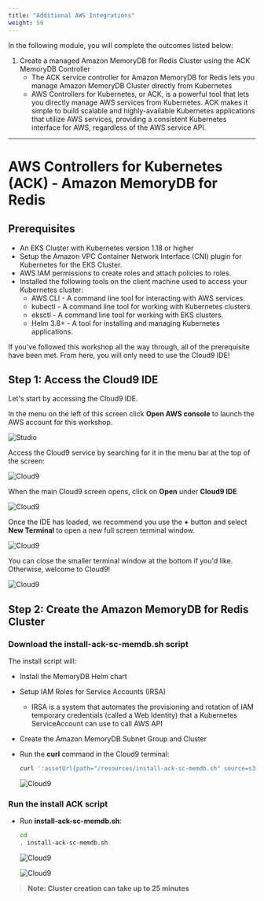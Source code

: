 ```yaml
---
title: "Additional AWS Integrations"
weight: 50
---
```

In the following module, you will complete the outcomes listed below:

1. Create a managed Amazon MemoryDB for Redis Cluster using the ACK MemoryDB Controller
    * The ACK service controller for Amazon MemoryDB for Redis lets you manage Amazon MemoryDB Cluster directly from Kubernetes
    * AWS Controllers for Kubernetes, or ACK, is a powerful tool that lets you directly manage AWS services from Kubernetes. ACK makes it simple to build scalable and highly-available Kubernetes applications that utilize AWS services, providing a consistent Kubernetes interface for AWS, regardless of the AWS service API.

---


# AWS Controllers for Kubernetes (ACK) - Amazon MemoryDB for Redis

## Prerequisites

* An EKS Cluster with Kubernetes version 1.18 or higher
* Setup the Amazon VPC Container Network Interface (CNI) plugin for Kubernetes for the EKS Cluster.
* AWS IAM permissions to create roles and attach policies to roles.
* Installed the following tools on the client machine used to access your Kubernetes cluster:
    * AWS CLI - A command line tool for interacting with AWS services.
    * kubectl - A command line tool for working with Kubernetes clusters.
    * eksctl - A command line tool for working with EKS clusters.
    * Helm 3.8+ - A tool for installing and managing Kubernetes applications.

If you've followed this workshop all the way through, all of the prerequisite have been met. From here, you will only need to use the Cloud9 IDE!

## Step 1: Access the Cloud9 IDE

Let's start by accessing the Cloud9 IDE.

In the menu on the left of this screen click **Open AWS console** to launch the 
AWS account for this workshop.

![Studio](/static/images/content/cloud9/access_console.png)

Access the Cloud9 service by searching for it in the menu bar at the top of the screen:

![Cloud9](/static/images/content/cloud9/search.png)

When the main Cloud9 screen opens, click on **Open** under **Cloud9 IDE**

![Cloud9](/static/images/content/cloud9/open.png)

Once the IDE has loaded, we recommend you use the **+** button and select 
**New Terminal** to open a new full screen terminal window.

![Cloud9](/static/images/content/cloud9/terminal-open.png)

You can close the smaller terminal window at the bottom if you'd like. Otherwise, 
welcome to Cloud9!

![Cloud9](/static/images/content/cloud9/terminal.png)

## Step 2: Create the Amazon MemoryDB for Redis Cluster

### Download the install-ack-sc-memdb.sh script

The install script will:
* Install the MemoryDB Helm chart
* Setup IAM Roles for Service Accounts (IRSA)
    * IRSA is a system that automates the provisioning and rotation of IAM temporary credentials (called a Web Identity) that a Kubernetes ServiceAccount can use to call AWS API
* Create the Amazon MemoryDB Subnet Group and Cluster

* Run the **curl** command in the Cloud9 terminal:

    ```bash
    curl ':assetUrl{path="/resources/install-ack-sc-memdb.sh" source=s3}' --output ~/install-ack-sc-memdb.sh
    ```
    ![Cloud9](/static/images/content/cloud9/install-ACK-download.png)

### Run the install ACK script

* Run **install-ack-sc-memdb.sh**:
    
    ```bash
    cd
    . install-ack-sc-memdb.sh
    ```
    ![Cloud9](/static/images/content/cloud9/run-install-ACK.png)

    ![Cloud9](/static/images/content/cloud9/ACK_complete.png)

> **Note: Cluster creation can take up to 25 minutes**